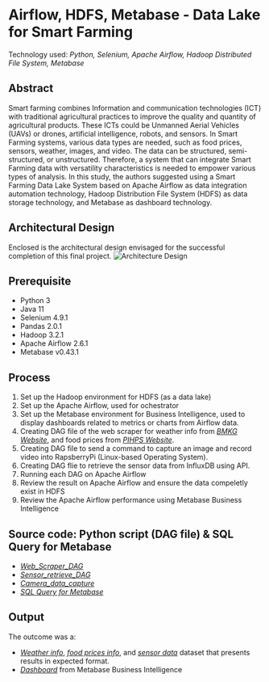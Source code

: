 # Airflow, HDFS, Metabase - Data Lake for Smart Farming

Technology used: *Python, Selenium, Apache Airflow, Hadoop Distributed File System, Metabase*

## Abstract
Smart farming combines Information and communication technologies (ICT) with traditional agricultural practices to improve the quality and quantity of agricultural products. These ICTs could be Unmanned Aerial Vehicles (UAVs) or drones, artificial intelligence, robots, and sensors. In Smart Farming systems, various data types are needed, such as food prices, sensors, weather, images, and video. The data can be structured, semi-structured, or unstructured. Therefore, a system that can integrate Smart Farming data with versatility characteristics is needed to empower various types of analysis. In this study, the authors suggested using a Smart Farming Data Lake System based on Apache Airflow as data integration automation technology, Hadoop Distribution File System (HDFS) as data storage technology, and Metabase as dashboard technology.

## Architectural Design
Enclosed is the architectural design envisaged for the successful completion of this final project.
![Architecture Design](https://github.com/Xedonedron/data-lake-for-smart-farming/blob/main/Architecture%20Design.jpg)

## Prerequisite

- Python 3
- Java 11
- Selenium 4.9.1
- Pandas 2.0.1
- Hadoop 3.2.1
- Apache Airflow 2.6.1
- Metabase v0.43.1

## Process

1. Set up the Hadoop environment for HDFS (as a data lake)
2. Set up the Apache Airflow, used for ochestrator
3. Set up the Metabase environment for Business Intelligence, used to display dashboards related to metrics or charts from Airflow data.
4. Creating DAG file of the web scraper for weather info from [*BMKG Website*](https://www.bmkg.go.id/cuaca/prakiraan-cuaca-indonesia.bmkg), and food prices from [*PIHPS Website*](https://www.bi.go.id/hargapangan/TabelHarga/PasarModernKomoditas).
5. Creating DAG file to send a command to capture an image and record video into RapsberryPi (Linux-based Operating System).
6. Creating DAG flie to retrieve the sensor data from InfluxDB using API.
7. Running each DAG on Apache Airflow
8. Review the result on Apache Airflow and ensure the data compeletly exist in HDFS
9. Review the Apache Airflow performance using Metabase Business Intelligence

## Source code: Python script (DAG file) & SQL Query for Metabase
- [*Web_Scraper_DAG*](https://github.com/Xedonedron/data-lake-for-smart-farming/blob/main/dags/Web_Scraper_DAG.py)
- [*Sensor_retrieve_DAG*](https://github.com/Xedonedron/data-lake-for-smart-farming/blob/main/dags/Sensor_retrieve_DAG.py)
- [*Camera_data_capture*](https://github.com/Xedonedron/data-lake-for-smart-farming/blob/main/dags/Camera_data_capture.py)
- [*SQL Query for Metabase*](https://github.com/Xedonedron/data-lake-for-smart-farming/blob/main/Dashboard/Metabase%20Dashboard%20Query.txt)

## Output
The outcome was a:
- [*Weather info*](https://github.com/Xedonedron/data-lake-for-smart-farming/tree/main/Weather%20Info), [*food prices info*](https://github.com/Xedonedron/data-lake-for-smart-farming/tree/main/Food%20Prices%20Info), and [*sensor data*](https://github.com/Xedonedron/data-lake-for-smart-farming/tree/main/Sensor%20Data) dataset that presents results in expected format.
- [*Dashboard*](https://github.com/Xedonedron/data-lake-for-smart-farming/blob/main/Dashboard/metabase%20dashboard.png) from Metabase Business Intelligence
